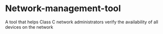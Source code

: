 # Network-management-tool
A tool that helps Class C network administrators verify the availability of all devices on the network
